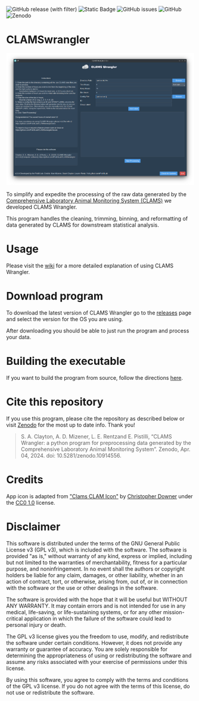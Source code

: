 ![GitHub release (with filter)](https://img.shields.io/github/v/release/90-Seconds-to-Midnight/CLAMSwrangler)
![Static Badge](https://img.shields.io/badge/maintained%3F-yes-Green)
![GitHub issues](https://img.shields.io/github/issues/90-Seconds-to-Midnight/CLAMSwrangler) 
![GitHub](https://img.shields.io/github/license/90-Seconds-to-Midnight/CLAMSwrangler)
![Zenodo](https://zenodo.org/badge/DOI/10.5281/zenodo.10914556.svg)


# CLAMSwrangler
![v1.0.2](/screenshots/CLAMSwrangler.png)

To simplify and expedite the processing of the raw data generated by the [Comprehensive Laboratory Animal Monitoring
System (CLAMS)](https://www.colinst.com/products/clams-comprehensive-lab-animal-monitoring-system) we developed CLAMS Wrangler.

This program handles the cleaning, trimming, binning, and reformatting of data generated by CLAMS for downstream statistical analysis.

# Usage
Please visit the [wiki](https://github.com/PistilliLab/CLAMSwrangler/wiki) for a more detailed explanation of using CLAMS Wrangler.

# Download program
To download the latest version of CLAMS Wrangler go to the [releases](https://github.com/PistilliLab/CLAMSwrangler/releases) page and select the version for the OS you are using.

After downloading you should be able to just run the program and process your data.

# Building the executable
If you want to build the program from source, follow the directions [here](https://github.com/PistilliLab/CLAMSwrangler/wiki/Build-from-source).

# Cite this repository
If you use this program, please cite the repository as described below or visit [Zenodo](https://zenodo.org/records/10914556) for the most up to date info. Thank you!

> S. A. Clayton, A. D. Mizener, L. E. Rentzand E. Pistilli, “CLAMS Wrangler: a python program for preprocessing data generated by the Comprehensive Laboratory Animal Monitoring System”. Zenodo, Apr. 04, 2024. doi: 10.5281/zenodo.10914556.

# Credits
App icon is adapted from ["Clams CLAM Icon"](https://www.iconarchive.com/show/cryptocurrency-flat-icons-by-cjdowner/Clams-CLAM-icon.html) by [Christopher Downer](https://github.com/cjdowner) under the [CC0 1.0](https://creativecommons.org/publicdomain/zero/1.0/) license.

# Disclaimer
This software is distributed under the terms of the GNU General Public License v3 (GPL v3), which is included with the software. The software is provided "as is," without warranty of any kind, express or implied, including but not limited to the warranties of merchantability, fitness for a particular purpose, and noninfringement. In no event shall the authors or copyright holders be liable for any claim, damages, or other liability, whether in an action of contract, tort, or otherwise, arising from, out of, or in connection with the software or the use or other dealings in the software.

The software is provided with the hope that it will be useful but WITHOUT ANY WARRANTY. It may contain errors and is not intended for use in any medical, life-saving, or life-sustaining systems, or for any other mission-critical application in which the failure of the software could lead to personal injury or death.

The GPL v3 license gives you the freedom to use, modify, and redistribute the software under certain conditions. However, it does not provide any warranty or guarantee of accuracy. You are solely responsible for determining the appropriateness of using or redistributing the software and assume any risks associated with your exercise of permissions under this license.

By using this software, you agree to comply with the terms and conditions of the GPL v3 license. If you do not agree with the terms of this license, do not use or redistribute the software.
